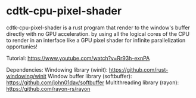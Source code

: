 # cdtk-cpu-pixel-shader
cdtk-cpu-pixel-shader is a rust program that render to the window's buffer directly with no GPU acceleration. by using all the logical cores of the CPU to render in an interface like a GPU pixel shader for infinite parallelization opportunies!

Tutorial: https://www.youtube.com/watch?v=Rr93h-exnPA

Dependencies:
Windowing library (winit): https://github.com/rust-windowing/winit
Window buffer library (softbuffer): https://github.com/john01dav/softbuffer
Multithreading library (rayon): https://github.com/rayon-rs/rayon
